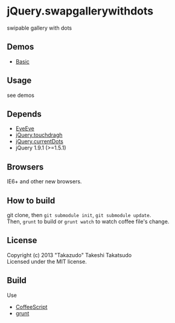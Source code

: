 # jQuery.swapgallerywithdots

swipable gallery with dots

## Demos

* [Basic](http://takazudo.github.io/jQuery.swapgallerywithdots/demos/1/)

## Usage

see demos

## Depends

* [EveEve](https://github.com/Takazudo/EveEve)
* [jQuery.touchdragh](https://github.com/Takazudo/jQuery.touchdragh)
* [jQuery.currentDots](https://github.com/Takazudo/jQuery.currentDots)
* jQuery 1.9.1 (>=1.5.1)

## Browsers

IE6+ and other new browsers.  

## How to build

git clone, then `git submodule init`, `git submodule update`.  
Then, `grunt` to build or `grunt watch` to watch coffee file's change.

## License

Copyright (c) 2013 "Takazudo" Takeshi Takatsudo  
Licensed under the MIT license.

## Build

Use

 * [CoffeeScript][coffeescript]
 * [grunt][grunt]

[coffeescript]: http://coffeescript.org "CoffeeScript"
[grunt]: http://gruntjs.com "grunt"
